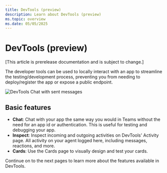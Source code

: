 ```yaml
---
title: DevTools (preview)
description: Learn about DevTools (preview)
ms.topic: overview
ms.date: 05/05/2025
---
```


# DevTools (preview)

[This article is prerelease documentation and is subject to change.]

The developer tools can be used to locally interact with an app to streamline the testing/development process,
preventing you from needing to deploy/register the app or expose a public endpoint.

![DevTools Chat with sent messages](~/assets/screenshots/devtools-echo-chat.png)

## Basic features

- **Chat**: Chat with your app the same way you would in Teams without the need for an app id or authentication. This is useful for testing and debugging your app.
- **Inspect**: Inspect incoming and outgoing activities on DevTools' Activity page. All activity on your agent logged here, including messages, reactions, and more.
- **Cards**: Use the Cards page to visually design and test your cards.

Continue on to the next pages to learn more about the features available in DevTools.